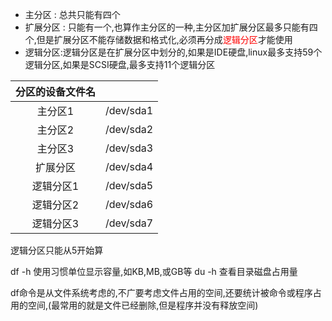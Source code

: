 * 主分区 : 总共只能有四个
* 扩展分区 : 只能有一个,也算作主分区的一种,主分区加扩展分区最多只能有四个,但是扩展分区不能存储数据和格式化,必须再分成<font color=red>逻辑分区</font>才能使用
* 逻辑分区:逻辑分区是在扩展分区中划分的,如果是IDE硬盘,linux最多支持59个逻辑分区,如果是SCSI硬盘,最多支持11个逻辑分区


| 分区的设备文件名 |  |
| :--: | :--: |
| 主分区1 | /dev/sda1 |
| 主分区2 | /dev/sda2 |
| 主分区3 | /dev/sda3 |
| 扩展分区 | /dev/sda4 |
| 逻辑分区1 | /dev/sda5 |
| 逻辑分区2 | /dev/sda6 |
| 逻辑分区3 | /dev/sda7 |

逻辑分区只能从5开始算

df -h 使用习惯单位显示容量,如KB,MB,或GB等
du -h 查看目录磁盘占用量

df命令是从文件系统考虑的,不广要考虑文件占用的空间,还要统计被命令或程序占用的空间,(最常用的就是文件已经删除,但是程序并没有释放空间)